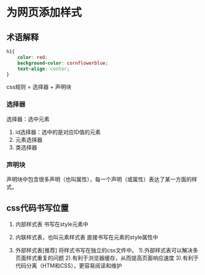 # 为网页添加样式

## 术语解释

```css
h1{
    color: red;
    background-color: cornflowerblue;
    text-align: center;
}

```
css规则 = 选择器 + 声明块

### 选择器
选择器：选中元素
1. id选择器：选中的是对应ID值的元素
2. 元素选择器
3. 类选择器

### 声明块
声明块中包含很多声明（也叫属性），每一个声明（或属性）表达了某一方面的样式。

## css代码书写位置

1. 内部样式表
   书写在style元素中

2. 内联样式表，也叫元素样式表
   直接书写在元素的style属性中

3. 外部样式表[推荐]
   将样式书写在独立的css文件中。
   1).外部样式表可以解决多页面样式重复的问题
   2).有利于浏览器缓存，从而提高页面响应速度
   3).有利于代码分离（HTM和CSS），更容易阅读和维护
